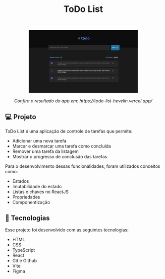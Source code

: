 <h1 align="center"> ToDo List </h1>

<br>

<p align="center">
  <img alt="Pré-vizualização do projeto ToDo-list" src="src/assets/preview1.png" width="70%">
  
</p>
<p align="center">
  <em>Confira o resultado do app em: https://todo-list-hevelin.vercel.app/</em>
</p>

## 💻 Projeto

ToDo List é uma aplicação de controle de tarefas que permite:

- Adicionar uma nova tarefa
- Marcar e desmarcar uma tarefa como concluída
- Remover uma tarefa da listagem
- Mostrar o progresso de conclusão das tarefas

Para o desenvolvimento dessas funcionalidades, foram utilizados conceitos como:

- Estados
- Imutabilidade do estado
- Listas e chaves no ReactJS
- Propriedades
- Componentização

## 🚀 Tecnologias

Esse projeto foi desenvolvido com as seguintes tecnologias:

- HTML
- CSS
- TypeScript
- React
- Git e Github
- Vite
- Figma
